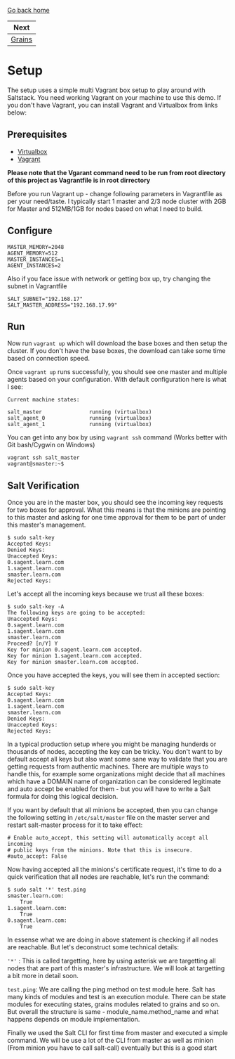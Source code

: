 [Go back home](https://github.com/vishal-biyani/saltstack-cluster)

| Next |
|---|
|[Grains](../grains)|

# Setup

The setup uses a simple multi Vagrant box setup to play around with Saltstack. You need working Vagrant on your machine to use this demo. If you don't have Vagrant, you can install Vagrant and Virtualbox from links below:

## Prerequisites

- [Virtualbox](https://www.virtualbox.org/wiki/Downloads)
- [Vagrant](https://www.vagrantup.com/downloads.html)

**Please note that the Vgarant command need to be run from root directory of this project as Vagrantfile is in root dirrectory**

Before you run Vagrant up - change following parameters in Vagrantfile as per your need/taste. I typically start 1 master and 2/3 node cluster with 2GB for Master and 512MB/1GB for nodes based on what I need to build.

## Configure

```
MASTER_MEMORY=2048
AGENT_MEMORY=512
MASTER_INSTANCES=1
AGENT_INSTANCES=2
```
Also if you face issue with network or getting box up, try changing the subnet in Vagrantfile 

```
SALT_SUBNET="192.168.17"
SALT_MASTER_ADDRESS="192.168.17.99"
```
## Run

Now run ```vagrant up``` which will download the base boxes and then setup the cluster. If you don't have the base boxes, the download can take some time based on connection speed.

Once `vagrant up` runs successfully, you should see one master and multiple agents based on your configuration. With default configuration here is what I see:

```
Current machine states:

salt_master               running (virtualbox)
salt_agent_0              running (virtualbox)
salt_agent_1              running (virtualbox)
```

You can get into any box by using ```vagrant ssh``` command (Works better with Git bash/Cygwin on Windows)

```
vagrant ssh salt_master
vagrant@smaster:~$

```
## Salt Verification


Once you are in the master box, you should see the incoming key requests for two boxes for approval. What this means is that the minions are pointing to this master and asking for one time approval for them to be part of under this master's management.

```
$ sudo salt-key
Accepted Keys:
Denied Keys:
Unaccepted Keys:
0.sagent.learn.com
1.sagent.learn.com
smaster.learn.com
Rejected Keys:
```

Let's accept all the incoming keys because we trust all these boxes:

```
$ sudo salt-key -A
The following keys are going to be accepted:
Unaccepted Keys:
0.sagent.learn.com
1.sagent.learn.com
smaster.learn.com
Proceed? [n/Y] Y
Key for minion 0.sagent.learn.com accepted.
Key for minion 1.sagent.learn.com accepted.
Key for minion smaster.learn.com accepted.
```

Once you have accepted the keys, you will see them in accepted section:

```
$ sudo salt-key
Accepted Keys:
0.sagent.learn.com
1.sagent.learn.com
smaster.learn.com
Denied Keys:
Unaccepted Keys:
Rejected Keys:
```

In a typical production setup where you might be managing hunderds or thousands of nodes, accepting the key can be tricky. You don't want to by default accept all keys but also want some sane way to validate that you are getting requests from authentic machines. There are multiple ways to handle this, for example some organizations might decide that all machines which have a DOMAIN name of organization can be considered legitimate and auto accept be enabled for them - but you will have to write a Salt formula for doing this logical decision.

If you want by default that all minions be accepted, then you can change the following setting in ```/etc/salt/master``` file on the master server and restart salt-master process for it to take effect:

```
# Enable auto_accept, this setting will automatically accept all incoming
# public keys from the minions. Note that this is insecure.
#auto_accept: False
```

Now having accepted all the minions's certificate request, it's time to do a quick verification that all nodes are reachable, let's run the command:

```
$ sudo salt '*' test.ping
smaster.learn.com:
    True
1.sagent.learn.com:
    True
0.sagent.learn.com:
    True
```

In essense what we are doing in above statement is checking if all nodes are reachable. But let's deconstruct some technical details:

``` '*' ``` : This is called targetting, here by using asterisk we are targetting all nodes that are part of this master's infrastructure. We will look at targetting a bit more in detail soon.

```test.ping```: We are calling the ping method on test module here. Salt has many kinds of modules and test is an execution module. There can be state modules for executing states, grains modules related to grains and so on. But overall the structure is same - module_name.method_name and what happens depends on module implementation.

Finally we used the Salt CLI for first time from master and executed a simple command. We will be use a lot of the CLI from master as well as minion (From minion you have to call salt-call) eventually but this is a good start